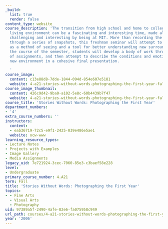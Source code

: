```yaml
---
_build:
  list: true
  render: false
content_type: website
course_description: 'The transition from high school and home to college and a new
  living environment can be a fascinating and interesting time, made all the more
  challenging and interesting by being at MIT. More than recording the first semester
  through a series of snapshots, this freshman seminar will attempt to teach photography
  as a method of seeing and a tool for better understanding new surroundings. Over
  the course of the semester, students will develop a body of work through a series
  of assignments, and then attempt to describe the conditions and emotions of their
  new environment in a cohesive final presentation.

  '
course_image:
  content: c13e88d8-7dde-1844-094d-854e607e5181
  website: 4-a21-stories-without-words-photographing-the-first-year-fall-2006
course_image_thumbnail:
  content: 426c9d42-9ba0-a102-5e8c-60b4439b7f47
  website: 4-a21-stories-without-words-photographing-the-first-year-fall-2006
course_title: 'Stories Without Words: Photographing the First Year'
department_numbers:
- '4'
extra_course_numbers: ''
instructors:
  content:
  - eab36719-72c5-e9f1-2425-039e486e5ae1
  website: ocw-www
learning_resource_types:
- Lecture Notes
- Projects with Examples
- Image Gallery
- Media Assignments
legacy_uid: 7e721924-3cec-7060-85e3-c3baef58e228
level:
- Undergraduate
primary_course_number: 4.A21
term: Fall
title: 'Stories Without Words: Photographing the First Year'
topics:
- - Fine Arts
  - Visual Arts
  - Photography
uid: 97389a5f-2490-4afe-82e6-fa075958c949
url_path: courses/4-a21-stories-without-words-photographing-the-first-year-fall-2006
year: '2006'
---
```

